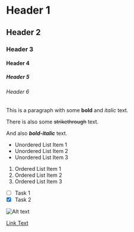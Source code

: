 # Header 1
## Header 2
### Header 3
#### Header 4
##### Header 5
###### Header 6

This is a paragraph with some **bold** and *italic* text.
 
There is also some ~~strikethrough~~ text.

And also ***bold-italic*** text.

* Unordered List Item 1
* Unordered List Item 2
* Unordered List Item 3

1. Ordered List Item 1
2. Ordered List Item 2
3. Ordered List Item 3

- [ ] Task 1
- [x] Task 2

![Alt text](image.jpg)

[Link Text](https://www.example.com)